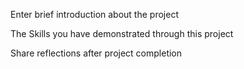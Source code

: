 Enter brief introduction about the project

The Skills you have demonstrated through this project

Share reflections after project completion
